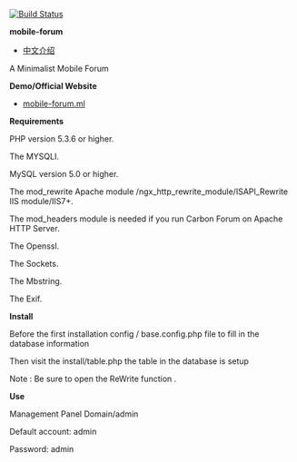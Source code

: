 [![Build Status](https://travis-ci.org/istrwei/Mobile-Forum.svg?branch=master)](https://travis-ci.org/istrwei/Mobile-Forum)

**mobile-forum**

* [中文介绍](/README_zh.md)

A Minimalist Mobile Forum

**Demo/Official Website**

* [mobile-forum.ml](http://mobile-forum.ml)

**Requirements**

PHP version 5.3.6 or higher.

The MYSQLI.

MySQL version 5.0 or higher.

The mod_rewrite Apache module /ngx_http_rewrite_module/ISAPI_Rewrite IIS module/IIS7+.

The mod_headers module is needed if you run Carbon Forum on Apache HTTP Server.

The Openssl.

The Sockets.

The Mbstring.

The Exif.

**Install**

Before the first installation config / base.config.php file to fill in the database information

Then visit the install/table.php the table in the database is setup

Note : Be sure to open the ReWrite function .

**Use**

Management Panel Domain/admin

Default account: admin

Password: admin
